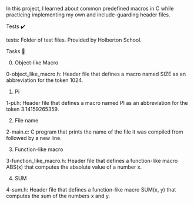 In this project, I learned about common predefined macros in C while practicing implementing my own and include-guarding header files.



Tests ✔️

tests: Folder of test files. Provided by Holberton School.

Tasks 📃

0. Object-like Macro



0-object_like_macro.h: Header file that defines a macro named SIZE as an abbreviation for the token 1024.

1. Pi



1-pi.h: Header file that defines a macro named PI as an abbreviation for the token 3.14159265359.

2. File name



2-main.c: C program that prints the name of the file it was compiled from followed by a new line.

3. Function-like macro



3-function_like_macro.h: Header file that defines a function-like macro ABS(x) that computes the absolute value of a number x.

4. SUM



4-sum.h: Header file that defines a function-like macro SUM(x, y) that computes the sum of the numbers x and y.
